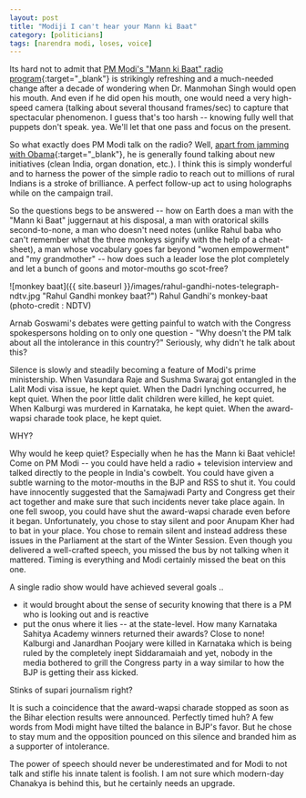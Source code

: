 ```yaml
---
layout: post
title: "Modiji I can't hear your Mann ki Baat"
category: [politicians]
tags: [narendra modi, loses, voice]
---
```


Its hard not to admit that [PM Modi's "Mann ki Baat" radio program](http://www.narendramodi.in/mann-ki-baat){:target="_blank"} is strikingly refreshing and a much-needed change after a decade of wondering when Dr. Manmohan Singh would open his mouth. And even if he did open his mouth, one would need a very high-speed camera (talking about several thousand frames/sec) to capture that spectacular phenomenon. I guess that's too harsh -- knowing fully well that puppets don't speak. yea. We'll let that one pass and focus on the present.

<!--more-->

So what exactly does PM Modi talk on the radio? Well, [apart from jamming with Obama](https://www.youtube.com/watch?v=DAsG7YPR6AQ){:target="_blank"}, he is generally found talking about new initiatives (clean India, organ donation, etc.). I think this is simply wonderful and to harness the power of the simple radio to reach out to millions of rural Indians is a stroke of brilliance. A perfect follow-up act to using holographs while on the campaign trail.

So the questions begs to be answered -- how on Earth does a man with the "Mann ki Baat" juggernaut at his disposal, a man with oratorical skills second-to-none, a man who doesn't need notes (unlike Rahul baba who can't remember what the three monkeys signify with the help of a cheat-sheet), a man whose vocabulary goes far beyond "women empowerment" and "my grandmother" -- how does such a leader lose the plot completely and let a bunch of goons and motor-mouths go scot-free?

![monkey baat]({{ site.baseurl }}/images/rahul-gandhi-notes-telegraph-ndtv.jpg  "Rahul Gandhi monkey baat?")
Rahul Gandhi's monkey-baat (photo-credit : NDTV)

Arnab Goswami's debates were getting painful to watch with the Congress spokespersons holding on to only one question - "Why doesn't the PM talk about all the intolerance in this country?" Seriously, why didn't he talk about this?

Silence is slowly and steadily becoming a feature of Modi's prime ministership. When Vasundara Raje and Sushma Swaraj got entangled in the Lalit Modi visa issue, he kept quiet. When the Dadri lynching occurred, he kept quiet. When the poor little dalit children were killed, he kept quiet. When Kalburgi was murdered in Karnataka, he kept quiet. When the award-wapsi charade took place, he kept quiet.

WHY?

Why would he keep quiet? Especially when he has the Mann ki Baat vehicle! Come on PM Modi -- you could have held a radio + television interview and talked directly to the people in India's cowbelt. You could have given a subtle warning to the motor-mouths in the BJP and RSS to shut it. You could have innocently suggested that the Samajwadi Party and Congress get their act together and make sure that such incidents never take place again. In one fell swoop, you could have shut the award-wapsi charade even before it began. Unfortunately, you chose to stay silent and poor Anupam Kher had to bat in your place. You chose to remain silent and instead address these issues in the Parliament at the start of the Winter Session. Even though you delivered a well-crafted speech, you missed the bus by not talking when it mattered. Timing is everything and Modi certainly missed the beat on this one.

A single radio show would have achieved several goals ..

- it would brought about the sense of security knowing that there is a PM who is looking out and is reactive
- put the onus where it lies -- at the state-level. How many Karnataka Sahitya Academy winners returned their awards? Close to none! Kalburgi and Janardhan Poojary were killed in Karnataka which is being ruled by the completely inept Siddaramaiah and yet, nobody in the media bothered to grill the Congress party in a way similar to how the BJP is getting their ass kicked.

Stinks of supari journalism right?

It is such a coincidence that the award-wapsi charade stopped as soon as the Bihar election results were announced. Perfectly timed huh? A few words from Modi might have tilted the balance in BJP's favor. But he chose to stay mum and the opposition pounced on this silence and branded him as a supporter of intolerance.

The power of speech should never be underestimated and for Modi to not talk and stifle his innate talent is foolish. I am not sure which modern-day Chanakya is behind this, but he certainly needs an upgrade.